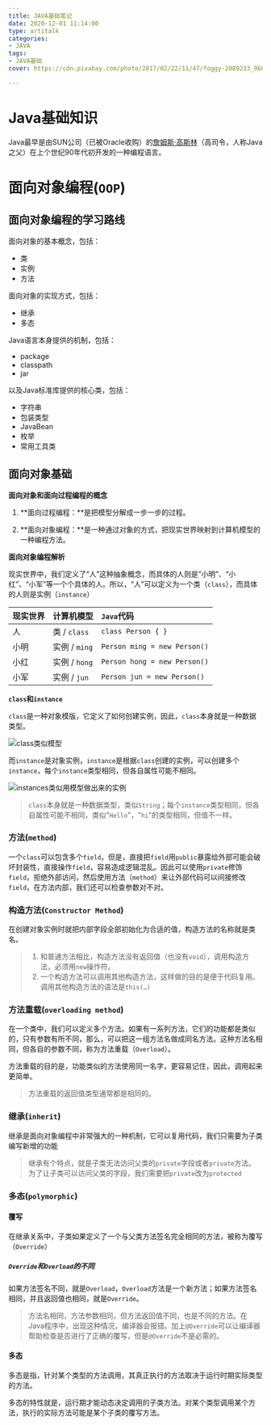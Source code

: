 ```yaml
---
title: JAVA基础笔记
date: 2020-12-01 11:14:00
type: artitalk
categories:
- JAVA
tags:
- JAVA基础
cover: https://cdn.pixabay.com/photo/2017/02/22/11/47/foggy-2089233_960_720.jpg

---
```



# Java基础知识

Java最早是由SUN公司（已被Oracle收购）的[詹姆斯·高斯林](https://en.wikipedia.org/wiki/James_Gosling)（高司令，人称Java之父）在上个世纪90年代初开发的一种编程语言。

# 面向对象编程(`OOP`)

## 面向对象编程的学习路线

面向对象的基本概念，包括：

- 类
- 实例
- 方法

面向对象的实现方式，包括：

- 继承
- 多态

Java语言本身提供的机制，包括：

- package
- classpath
- jar

以及Java标准库提供的核心类，包括：

- 字符串
- 包装类型
- JavaBean
- 枚举
- 常用工具类

## 面向对象基础

**面向对象和面向过程编程的概念**

1. **面向过程编程：**是把模型分解成一步一步的过程。

2. **面向对象编程：**是一种通过对象的方式，把现实世界映射到计算机模型的一种编程方法。

**面向对象编程解析**

现实世界中，我们定义了“人”这种抽象概念，而具体的人则是“小明”、“小红”、“小军”等一个个具体的人。所以，“人”可以定义为一个类（`class`），而具体的人则是实例（`instance`）

| 现实世界 | 计算机模型    | `Java`代码                   |
| :------- | :------------ | :--------------------------- |
| 人       | 类 / `class`  | `class Person { }`           |
| 小明     | 实例 / `ming` | `Person ming = new Person()` |
| 小红     | 实例 / `hong` | `Person hong = new Person()` |
| 小军     | 实例 / `jun`  | `Person jun = new Person()`  |

**`class`和`instance`**

`class`是一种对象模版，它定义了如何创建实例，因此，`class`本身就是一种数据类型。

![class类似模型](https://www.liaoxuefeng.com/files/attachments/1260571618658976/l)

而`instance`是对象实例，`instance`是根据`class`创建的实例，可以创建多个`instance`，每个`instance`类型相同，但各自属性可能不相同。

![instances类似用模型做出来的实例](https://www.liaoxuefeng.com/files/attachments/1260571718581056/l)

> `class`本身就是一种数据类型，类似`String`；每个`instance`类型相同，但各自属性可能不相同，类似"`Hello`"，"`hi`"的类型相同，但值不一样。

###  方法(`method`)

一个`class`可以包含多个`field`，但是，直接把`field`用`public`暴露给外部可能会破坏封装性，直接操作`field`，容易造成逻辑混乱。因此可以使用`private`修饰`field`，拒绝外部访问，然后使用方法（`method`）来让外部代码可以间接修改`field`，在方法内部，我们还可以检查参数对不对。

### 构造方法(`Constructor Method`)

在创建对象实例时就把内部字段全部初始化为合适的值，构造方法的名称就是类名。



> 1. 和普通方法相比，构造方法没有返回值（也没有`void`），调用构造方法，必须用`new`操作符。
> 2. 一个构造方法可以调用其他构造方法，这样做的目的是便于代码复用。调用其他构造方法的语法是`this(…)`

### 方法重载(`overloading method`)

在一个类中，我们可以定义多个方法。如果有一系列方法，它们的功能都是类似的，只有参数有所不同，那么，可以把这一组方法名做成同名方法。这种方法名相同，但各自的参数不同，称为方法重载（`Overload`）。

方法重载的目的是，功能类似的方法使用同一名字，更容易记住，因此，调用起来更简单。

> 方法重载的返回值类型通常都是相同的。

### 继承(`inherit`)

继承是面向对象编程中非常强大的一种机制，它可以复用代码，我们只需要为子类编写新增的功能

> 继承有个特点，就是子类无法访问父类的`private`字段或者`private`方法。为了让子类可以访问父类的字段，我们需要把`private`改为`protected`

### 多态(`polymorphic`)

#### 覆写

在继承关系中，子类如果定义了一个与父类方法签名完全相同的方法，被称为覆写（`Override`）

##### `Override`和`Overload`的不同

如果方法签名不同，就是`Overload`，`Overload`方法是一个新方法；如果方法签名相同，并且返回值也相同，就是`Override`。

> 方法名相同，方法参数相同，但方法返回值不同，也是不同的方法。在Java程序中，出现这种情况，编译器会报错。加上`@Override`可以让编译器帮助检查是否进行了正确的覆写，但是`@Override`不是必需的。

#### 多态

多态是指，针对某个类型的方法调用，其真正执行的方法取决于运行时期实际类型的方法。

多态的特性就是，运行期才能动态决定调用的子类方法。对某个类型调用某个方法，执行的实际方法可能是某个子类的覆写方法。
